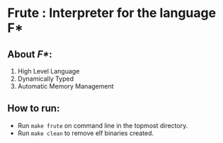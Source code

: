 # **Frute** : Interpreter for the language F*

## About _F*_:

1. High Level Language
2. Dynamically Typed
3. Automatic Memory Management

## How to run:

+ Run ```make frute``` on command line in the topmost directory.
+ Run ```make clean``` to remove elf binaries created.

